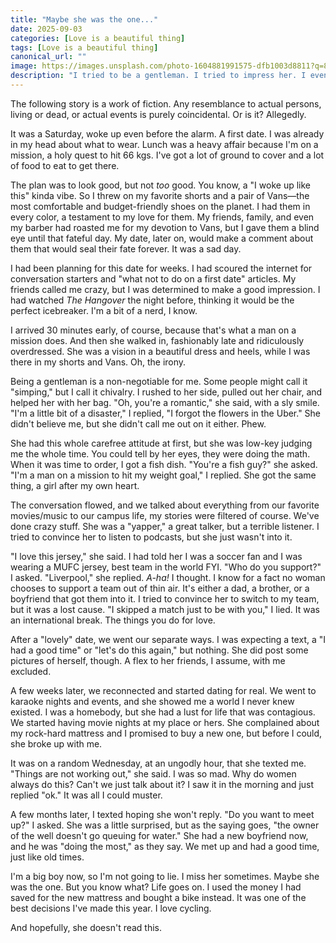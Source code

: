 ```yaml
---
title: "Maybe she was the one..."
date: 2025-09-03
categories: [Love is a beautiful thing]
tags: [Love is a beautiful thing]
canonical_url: ""
image: https://images.unsplash.com/photo-1604881991575-dfb1003d8811?q=80&w=1171&auto=format&fit=crop&ixlib=rb-4.1.0&ixid=M3wxMjA3fDB8MHxwaG90by1wYWdlfHx8fGVufDB8fHx8fA%3D%3D
description: "I tried to be a gentleman. I tried to impress her. I even lied about skipping a football match. What happened next? Well, let's just say a mattress and a pair of Vans were involved."
---
```


The following story is a work of fiction. Any resemblance to actual persons, living or dead, or actual events is purely coincidental. Or is it? Allegedly.

It was a Saturday, woke up even before the alarm. A first date. I was already in my head about what to wear. Lunch was a heavy affair because I'm on a mission, a holy quest to hit 66 kgs. I've got a lot of ground to cover and a lot of food to eat to get there.

The plan was to look good, but not *too* good. You know, a "I woke up like this" kinda vibe. So I threw on my favorite shorts and a pair of Vans—the most comfortable and budget-friendly shoes on the planet. I had them in every color, a testament to my love for them. My friends, family, and even my barber had roasted me for my devotion to Vans, but I gave them a blind eye until that fateful day. My date, later on, would make a comment about them that would seal their fate forever. It was a sad day.

I had been planning for this date for weeks. I had scoured the internet for conversation starters and "what not to do on a first date" articles. My friends called me crazy, but I was determined to make a good impression. I had watched *The Hangover* the night before, thinking it would be the perfect icebreaker. I'm a bit of a nerd, I know.

I arrived 30 minutes early, of course, because that's what a man on a mission does. And then she walked in, fashionably late and ridiculously overdressed. She was a vision in a beautiful dress and heels, while I was there in my shorts and Vans. Oh, the irony.

Being a gentleman is a non-negotiable for me. Some people might call it "simping," but I call it chivalry. I rushed to her side, pulled out her chair, and helped her with her bag. "Oh, you're a romantic," she said, with a sly smile. "I'm a little bit of a disaster," I replied, "I forgot the flowers in the Uber." She didn't believe me, but she didn't call me out on it either. Phew.

She had this whole carefree attitude at first, but she was low-key judging me the whole time. You could tell by her eyes, they were doing the math. When it was time to order, I got a fish dish. "You're a fish guy?" she asked. "I'm a man on a mission to hit my weight goal," I replied. She got the same thing, a girl after my own heart.

The conversation flowed, and we talked about everything from our favorite movies/music to our campus life, my stories were filtered of course. We've done crazy stuff. She was a "yapper," a great talker, but a terrible listener. I tried to convince her to listen to podcasts, but she just wasn't into it.

"I love this jersey," she said. I had told her I was a soccer fan and I was wearing a MUFC jersey, best team in the world FYI. "Who do you support?" I asked. "Liverpool," she replied. *A-ha!* I thought. I know for a fact no woman chooses to support a team out of thin air. It's either a dad, a brother, or a boyfriend that got them into it. I tried to convince her to switch to my team, but it was a lost cause. "I skipped a match just to be with you," I lied. It was an international break. The things you do for love.

After a "lovely" date, we went our separate ways. I was expecting a text, a "I had a good time" or "let's do this again," but nothing. She did post some pictures of herself, though. A flex to her friends, I assume, with me excluded.

A few weeks later, we reconnected and started dating for real. We went to karaoke nights and events, and she showed me a world I never knew existed. I was a homebody, but she had a lust for life that was contagious. We started having movie nights at my place or hers. She complained about my rock-hard mattress and I promised to buy a new one, but before I could, she broke up with me.

It was on a random Wednesday, at an ungodly hour, that she texted me. "Things are not working out," she said. I was so mad. Why do women always do this? Can't we just talk about it? I saw it in the morning and just replied "ok." It was all I could muster.

A few months later, I texted hoping she won't reply. "Do you want to meet up?" I asked. She was a little surprised, but as the saying goes, "the owner of the well doesn't go queuing for water." She had a new boyfriend now, and he was "doing the most," as they say. We met up and had a good time, just like old times.

I'm a big boy now, so I'm not going to lie. I miss her sometimes. Maybe she was the one. But you know what? Life goes on. I used the money I had saved for the new mattress and bought a bike instead. It was one of the best decisions I've made this year. I love cycling.

And hopefully, she doesn't read this.
